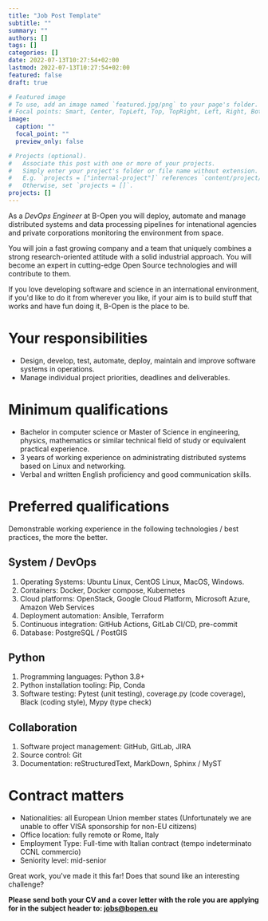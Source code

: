 ```yaml
---
title: "Job Post Template"
subtitle: ""
summary: ""
authors: []
tags: []
categories: []
date: 2022-07-13T10:27:54+02:00
lastmod: 2022-07-13T10:27:54+02:00
featured: false
draft: true

# Featured image
# To use, add an image named `featured.jpg/png` to your page's folder.
# Focal points: Smart, Center, TopLeft, Top, TopRight, Left, Right, BottomLeft, Bottom, BottomRight.
image:
  caption: ""
  focal_point: ""
  preview_only: false

# Projects (optional).
#   Associate this post with one or more of your projects.
#   Simply enter your project's folder or file name without extension.
#   E.g. `projects = ["internal-project"]` references `content/project/deep-learning/index.md`.
#   Otherwise, set `projects = []`.
projects: []
---
```


As a <!---
job title
-->
_DevOps Engineer_
at B-Open you will <!---
job short description
-->
deploy, automate and manage distributed systems and data processing pipelines for intenational agencies and private corporations monitoring the environment from space.
<!---
common foreword
-->
You will join a fast growing company and
a team that uniquely combines a strong research-oriented attitude with a solid industrial approach.
You will become an expert in cutting-edge Open Source technologies and will contribute to them. 

If you love developing software and science in an international environment,
if you'd like to do it from wherever you like,
if your aim is to build stuff that works and have fun doing it,
B-Open is the place to be.

<!---
job long description
-->

# Your responsibilities

* Design, develop, test, automate, deploy, maintain and improve software systems in operations.
* Manage individual project priorities, deadlines and deliverables.


# Minimum qualifications

* Bachelor in computer science or Master of Science in engineering, physics, mathematics or similar technical field of study or equivalent practical experience.
* 3 years of working experience on administrating distributed systems based on Linux and networking.
* Verbal and written English proficiency and good communication skills.

# Preferred qualifications

Demonstrable working experience in the following technologies / best practices, the more the better.

## System / DevOps

1. Operating Systems: Ubuntu Linux, CentOS Linux, MacOS, Windows.
1. Containers: Docker, Docker compose, Kubernetes
1. Cloud platforms: OpenStack, Google Cloud Platform, Microsoft Azure, Amazon Web Services
1. Deployment automation: Ansible, Terraform 
1. Continuous integration: GitHub Actions, GitLab CI/CD, pre-commit
1. Database: PostgreSQL / PostGIS

## Python

1. Programming languages: Python 3.8+
1. Python installation tooling: Pip, Conda
1. Software testing: Pytest (unit testing), coverage.py (code coverage), Black (coding style), Mypy (type check)

## Collaboration

1. Software project management: GitHub, GitLab, JIRA
1. Source control: Git
1. Documentation: reStructuredText, MarkDown, Sphinx / MyST

# Contract matters

<!---
common closing
-->

* Nationalities: all European Union member states (Unfortunately we are unable to offer VISA sponsorship for non-EU citizens)
* Office location: fully remote or Rome, Italy
* Employment Type: Full-time with Italian contract (tempo indeterminato CCNL commercio)
* Seniority level: mid-senior

Great work, you've made it this far!
Does that sound like an interesting challenge?

**Please send both your CV and a cover letter with the role you are applying for in the subject header to: jobs@bopen.eu**
